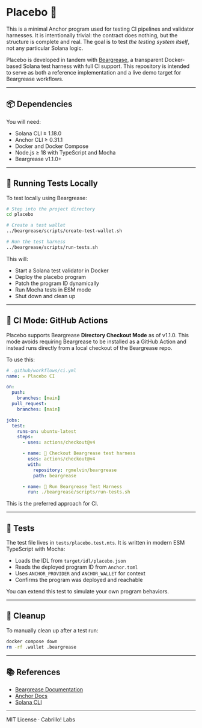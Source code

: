 # Placebo 🧪

This is a minimal Anchor program used for testing CI pipelines and validator harnesses. It is intentionally trivial: the contract does nothing, but the structure is complete and real. The goal is to test *the testing system itself*, not any particular Solana logic.

Placebo is developed in tandem with [Beargrease](https://github.com/rgmelvin/beargrease), a transparent Docker-based Solana test harness with full CI support. This repository is intended to serve as both a reference implementation and a live demo target for Beargrease workflows.

---

## 📦 Dependencies

You will need:

- Solana CLI ≥ 1.18.0
- Anchor CLI ≥ 0.31.1
- Docker and Docker Compose
- Node.js ≥ 18 with TypeScript and Mocha
- Beargrease v1.1.0+

---

## 🧪 Running Tests Locally

To test locally using Beargrease:

```bash
# Step into the project directory
cd placebo

# Create a test wallet
../beargrease/scripts/create-test-wallet.sh

# Run the test harness
../beargrease/scripts/run-tests.sh
```

This will:
- Start a Solana test validator in Docker
- Deploy the placebo program
- Patch the program ID dynamically
- Run Mocha tests in ESM mode
- Shut down and clean up

---

## 🤖 CI Mode: GitHub Actions

Placebo supports Beargrease **Directory Checkout Mode** as of v1.1.0. This mode avoids requiring Beargrease to be installed as a GitHub Action and instead runs directly from a local checkout of the Beargrease repo.

To use this:

```yaml
# .github/workflows/ci.yml
name: ☣️ Placebo CI

on:
  push:
    branches: [main]
  pull_request:
    branches: [main]

jobs:
  test:
    runs-on: ubuntu-latest
    steps:
      - uses: actions/checkout@v4

      - name: 📁 Checkout Beargrease test harness
        uses: actions/checkout@v4
        with:
          repository: rgmelvin/beargrease
          path: beargrease

      - name: 🧪 Run Beargrease Test Harness
        run: ./beargrease/scripts/run-tests.sh
```

This is the preferred approach for CI.

---

## 🔬 Tests

The test file lives in `tests/placebo.test.mts`. It is written in modern ESM TypeScript with Mocha:

- Loads the IDL from `target/idl/placebo.json`
- Reads the deployed program ID from `Anchor.toml`
- Uses `ANCHOR_PROVIDER` and `ANCHOR_WALLET` for context
- Confirms the program was deployed and reachable

You can extend this test to simulate your own program behaviors.

---

## 🧹 Cleanup

To manually clean up after a test run:

```bash
docker compose down
rm -rf .wallet .beargrease
```

---

## 📚 References

- [Beargrease Documentation](https://github.com/rgmelvin/beargrease)
- [Anchor Docs](https://book.anchor-lang.com/)
- [Solana CLI](https://docs.solana.com/cli)

---

MIT License · Cabrillo! Labs